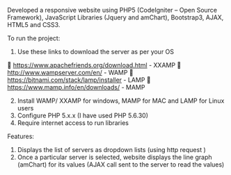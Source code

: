 Developed a responsive website using PHP5 (CodeIgniter – Open Source Framework), JavaScript Libraries (Jquery and amChart), Bootstrap3, AJAX, HTML5 and CSS3.

To run the project:

1)	Use these links to download the server as per your OS

	https://www.apachefriends.org/download.html - XXAMP
	http://www.wampserver.com/en/ - WAMP
	https://bitnami.com/stack/lamp/installer - LAMP
	https://www.mamp.info/en/downloads/ - MAMP

2)	Install WAMP/ XXAMP for windows, MAMP for MAC and LAMP for Linux users
3)	Configure PHP 5.x.x (I have used PHP 5.6.30)
4)	Require internet access to run libraries

Features: 

1)	Displays the list of servers as dropdown lists (using http request )
2)	Once a particular server is selected, website displays the line graph (amChart) for its values (AJAX call sent to the server to read the values)
















